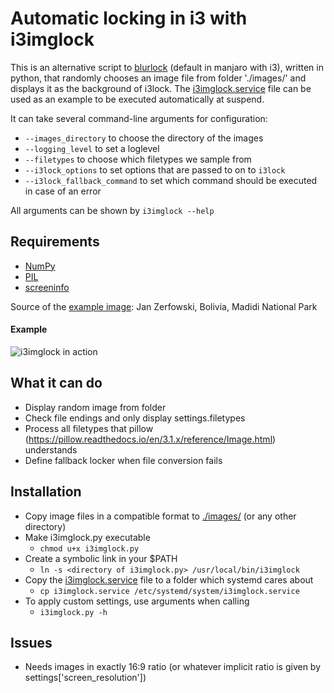 # Automatic locking in i3 with i3imglock

This is an alternative script to [blurlock](https://github.com/manjaro/packages-community/blob/master/i3/i3exit/blurlock) (default in manjaro with i3), written in python, that randomly chooses an image file from folder './images/' and displays it as the background of i3lock.
The [i3imglock.service](i3imglock.service) file can be used as an example to be executed automatically at suspend.

It can take several command-line arguments for configuration:
- `--images_directory` to choose the directory of the images
- `--logging_level` to set a loglevel
- `--filetypes` to choose which filetypes we sample from
- `--i3lock_options` to set options that are passed to on to `i3lock`
- `--i3lock_fallback_command` to set which command should be executed in case of an error

All arguments can be shown by `i3imglock --help`

## Requirements
- [NumPy](https://numpy.org/)
- [PIL](https://pypi.org/project/Pillow/)
- [screeninfo](https://pypi.org/project/screeninfo/)

Source of the [example image](./images/example.jpg): Jan Zerfowski, Bolivia, Madidi National Park

#### Example
![i3imglock in action](images/example.jpg "Example usage")

## What it can do
- Display random image from folder
- Check file endings and only display settings.filetypes
- Process all filetypes that pillow (https://pillow.readthedocs.io/en/3.1.x/reference/Image.html) understands
- Define fallback locker when file conversion fails

## Installation
- Copy image files in a compatible format to [./images/](./images/) (or any other directory)
- Make i3imglock.py executable
    - `chmod u+x i3imglock.py`
- Create a symbolic link in your $PATH
    - `ln -s <directory of i3imglock.py> /usr/local/bin/i3imglock`
- Copy the [i3imglock.service](./i3imglock.service) file to a folder which systemd cares about
    - `cp i3imglock.service /etc/systemd/system/i3imglock.service`
- To apply custom settings, use arguments when calling
    - `i3imglock.py -h` 

## Issues
- Needs images in exactly 16:9 ratio (or whatever implicit ratio is given by settings['screen_resolution'])
